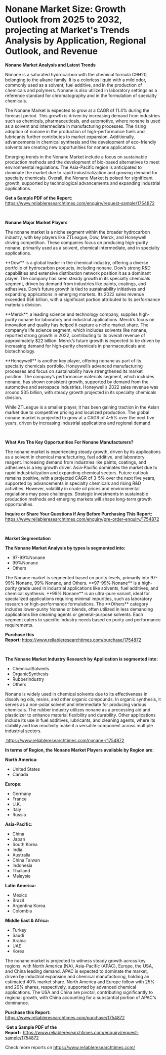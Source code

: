 <p><h1>Nonane Market Size: Growth Outlook from 2025 to 2032, projecting at Market's Trends Analysis by Application, Regional Outlook, and Revenue</h1></p><p><strong>Nonane Market Analysis and Latest Trends</strong></p>
<p><p>Nonane is a saturated hydrocarbon with the chemical formula C9H20, belonging to the alkane family. It is a colorless liquid with a mild odor, commonly used as a solvent, fuel additive, and in the production of chemicals and polymers. Nonane is also utilized in laboratory settings as a reference standard for chromatography and in the formulation of specialty chemicals.</p><p>The Nonane Market is expected to grow at a CAGR of 11.4% during the forecast period. This growth is driven by increasing demand from industries such as chemicals, pharmaceuticals, and automotive, where nonane is used as a solvent and intermediate in manufacturing processes. The rising adoption of nonane in the production of high-performance fuels and lubricants further contributes to market expansion. Additionally, advancements in chemical synthesis and the development of eco-friendly solvents are creating new opportunities for nonane applications.</p><p>Emerging trends in the Nonane Market include a focus on sustainable production methods and the development of bio-based alternatives to meet environmental regulations. The Asia-Pacific region is anticipated to dominate the market due to rapid industrialization and growing demand for specialty chemicals. Overall, the Nonane Market is poised for significant growth, supported by technological advancements and expanding industrial applications.</p></p>
<p><strong>Get a Sample PDF of the Report:&nbsp;</strong> <a href="https://www.reliableresearchtimes.com/enquiry/request-sample/1754872?utm_campaign=2033&utm_medium=2&utm_source=Github&utm_content=ia&utm_term=25012025&utm_id=nonane">https://www.reliableresearchtimes.com/enquiry/request-sample/1754872</a></p>
<p>&nbsp;</p>
<p><strong>Nonane Major Market Players</strong></p>
<p><p>The nonane market is a niche segment within the broader hydrocarbon industry, with key players like ZTLeague, Dow, Merck, and Honeywell driving competition. These companies focus on producing high-purity nonane, primarily used as a solvent, chemical intermediate, and in specialty applications.</p><p>**Dow** is a global leader in the chemical industry, offering a diverse portfolio of hydrocarbon products, including nonane. Dow’s strong R&D capabilities and extensive distribution network position it as a dominant player. The company has seen steady growth in its specialty chemicals segment, driven by demand from industries like paints, coatings, and adhesives. Dow’s future growth is tied to sustainability initiatives and expanding applications in emerging markets. Its 2022 sales revenue exceeded $56 billion, with a significant portion attributed to its performance materials division.</p><p>**Merck**, a leading science and technology company, supplies high-purity nonane for laboratory and industrial applications. Merck’s focus on innovation and quality has helped it capture a niche market share. The company’s life science segment, which includes solvents like nonane, reported strong growth in 2022, contributing to its overall revenue of approximately $22 billion. Merck’s future growth is expected to be driven by increasing demand for high-purity chemicals in pharmaceuticals and biotechnology.</p><p>**Honeywell** is another key player, offering nonane as part of its specialty chemicals portfolio. Honeywell’s advanced manufacturing processes and focus on sustainability have strengthened its market position. The company’s performance materials segment, which includes nonane, has shown consistent growth, supported by demand from the automotive and aerospace industries. Honeywell’s 2022 sales revenue was around $35 billion, with steady growth projected in its specialty chemicals division.</p><p>While ZTLeague is a smaller player, it has been gaining traction in the Asian market due to competitive pricing and localized production. The global nonane market is projected to grow at a CAGR of 4-5% over the next five years, driven by increasing industrial applications and regional demand.</p></p>
<p>&nbsp;</p>
<p><strong>What Are The Key Opportunities For Nonane Manufacturers?</strong></p>
<p><p>The nonane market is experiencing steady growth, driven by its applications as a solvent in chemical manufacturing, fuel additive, and laboratory reagent. Increasing demand from industries like paints, coatings, and adhesives is a key growth driver. Asia-Pacific dominates the market due to rapid industrialization and expanding chemical sectors. Future outlook remains positive, with a projected CAGR of 3-5% over the next five years, supported by advancements in specialty chemicals and rising R&D activities. However, volatility in crude oil prices and environmental regulations may pose challenges. Strategic investments in sustainable production methods and emerging markets will shape long-term growth opportunities.</p></p>
<p><strong>Inquire or Share Your Questions If Any Before Purchasing This Report:</strong> <a href="https://www.reliableresearchtimes.com/enquiry/pre-order-enquiry/1754872?utm_campaign=2033&utm_medium=2&utm_source=Github&utm_content=ia&utm_term=25012025&utm_id=nonane">https://www.reliableresearchtimes.com/enquiry/pre-order-enquiry/1754872</a></p>
<p>&nbsp;</p>
<p><strong>Market Segmentation</strong></p>
<p><strong>The Nonane Market Analysis by types is segmented into:</strong></p>
<p><ul><li>97-99%Nonane</li><li>99%Nonane</li><li>Others</li></ul></p>
<p><p>The Nonane market is segmented based on purity levels, primarily into 97-99% Nonane, 99% Nonane, and Others. **97-99% Nonane** is a high-purity grade used in industrial applications like solvents, fuel additives, and chemical synthesis. **99% Nonane** is an ultra-pure variant, ideal for specialized applications requiring minimal impurities, such as laboratory research or high-performance formulations. The **Others** category includes lower-purity Nonane or blends, often utilized in less demanding applications like cleaning agents or general-purpose solvents. Each segment caters to specific industry needs based on purity and performance requirements.</p></p>
<p><strong>Purchase this Report:&nbsp;</strong><a href="https://www.reliableresearchtimes.com/purchase/1754872?utm_campaign=2033&utm_medium=2&utm_source=Github&utm_content=ia&utm_term=25012025&utm_id=nonane">https://www.reliableresearchtimes.com/purchase/1754872</a></p>
<p>&nbsp;</p>
<p><strong>The Nonane Market Industry Research by Application is segmented into:</strong></p>
<p><ul><li>ChemicalSolvents</li><li>OrganicSynthesis</li><li>RubberIndustry</li><li>Others</li></ul></p>
<p><p>Nonane is widely used in chemical solvents due to its effectiveness in dissolving oils, resins, and other organic compounds. In organic synthesis, it serves as a non-polar solvent and intermediate for producing various chemicals. The rubber industry utilizes nonane as a processing aid and plasticizer to enhance material flexibility and durability. Other applications include its use in fuel additives, lubricants, and cleaning agents, where its stability and low reactivity make it a versatile component across multiple industrial sectors.</p></p>
<p><a href="https://www.reliableresearchtimes.com/nonane-r1754872?utm_campaign=2033&utm_medium=2&utm_source=Github&utm_content=ia&utm_term=25012025&utm_id=nonane">&nbsp;https://www.reliableresearchtimes.com/nonane-r1754872</a></p>
<p><strong>In terms of Region, the Nonane Market Players available by Region are:</strong></p>
<p>
    <p> <strong> North America: </strong>
        <ul>
            <li>United States</li>
            <li>Canada</li>
        </ul>
        </p> 
    <p> <strong> Europe: </strong>
        <ul>
            <li>Germany</li>
            <li>France</li>
            <li>U.K.</li>
            <li>Italy</li>
            <li>Russia</li>
        </ul>
        </p> 
    <p> <strong> Asia-Pacific: </strong>
        <ul>
            <li>China</li>
            <li>Japan</li>
            <li>South Korea</li>
            <li>India</li>
            <li>Australia</li>
            <li>China Taiwan</li>
            <li>Indonesia</li>
            <li>Thailand</li>
            <li>Malaysia</li>
        </ul>
        </p> 
    <p> <strong> Latin America: </strong>
        <ul>
            <li>Mexico</li>
            <li>Brazil</li>
            <li>Argentina Korea</li>
            <li>Colombia</li>
        </ul>
        </p> 
    <p> <strong> Middle East & Africa: </strong>
        <ul>
            <li>Turkey</li>
            <li>Saudi</li>
            <li>Arabia</li>
            <li>UAE</li>
            <li>Korea</li>
        </ul>
    </p>
    </p>
<p><p>The nonane market is projected to witness steady growth across key regions, with North America (NA), Asia-Pacific (APAC), Europe, the USA, and China leading demand. APAC is expected to dominate the market, driven by industrial expansion and chemical manufacturing, holding an estimated 40% market share. North America and Europe follow with 25% and 20% shares, respectively, supported by advanced chemical applications. The USA and China are pivotal, contributing significantly to regional growth, with China accounting for a substantial portion of APAC's dominance.</p></p>
<p><strong>Purchase this Report: </strong><a href="https://www.reliableresearchtimes.com/purchase/1754872?utm_campaign=2033&utm_medium=2&utm_source=Github&utm_content=ia&utm_term=25012025&utm_id=nonane">https://www.reliableresearchtimes.com/purchase/1754872</a></p>
<p>&nbsp;<strong>Get a Sample PDF of the Report:&nbsp;&nbsp;</strong><a href="https://www.reliableresearchtimes.com/enquiry/request-sample/1754872?utm_campaign=2033&utm_medium=2&utm_source=Github&utm_content=ia&utm_term=25012025&utm_id=nonane">https://www.reliableresearchtimes.com/enquiry/request-sample/1754872</a></p>
<p><strong></strong></p>
<p>Check more reports on <a href="https://www.reliableresearchtimes.com/?utm_campaign=2033&utm_medium=2&utm_source=Github&utm_content=ia&utm_term=25012025&utm_id=nonane">https://www.reliableresearchtimes.com/</a></p>
